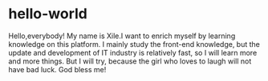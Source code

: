 # hello-world

Hello,everybody!
My name is Xile.I want to enrich myself by learning knowledge on this platform. I mainly study the front-end knowledge, but the update and development of IT industry is relatively fast, so I will learn more and more things. But I will try, because the girl who loves to laugh will not have bad luck. God bless me!
